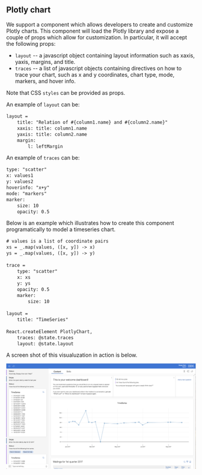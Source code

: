 ## Plotly chart

We support a component which allows developers to create and customize Plotly charts. This component will load the Plotly library and expose a couple of props which allow for customization. In particular, it will accept the following props:

* `layout` -- a javascript object containing layout information such as xaxis, yaxis, margins, and title.
* `traces` -- a list of javascript objects containing directives on how to trace your chart, such as x and y coordinates, chart type, mode, markers, and hover info.

Note that CSS `styles` can be provided as props.

An example of `layout` can be:
```
layout =
    title: "Relation of #{column1.name} and #{column2.name}"
    xaxis: title: column1.name
    yaxis: title: column2.name
    margin:
        l: leftMargin
```

An example of `traces` can be:
```
type: "scatter"
x: values1
y: values2
hoverinfo: "x+y"
mode: "markers"
marker:
    size: 10
    opacity: 0.5
```

Below is an example which illustrates how to create this component programatically to model a timeseries chart.

```
# values is a list of coordinate pairs
xs = _.map(values, ([x, y]) -> x)
ys = _.map(values, ([x, y]) -> y)

trace =
    type: "scatter"
    x: xs
    y: ys
    opacity: 0.5
    marker:
        size: 10

layout =
    title: "TimeSeries"

React.createElement PlotlyChart,
    traces: @state.traces
    layout: @state.layout
```

A screen shot of this visualuzation in action is below.

[![Timeseries chart](../../../../assets/img/timeseries-chart.png "Timeseries chart")](../timeseries-cahrt.png)
